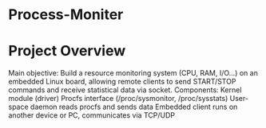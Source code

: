 # Process-Moniter
# Project Overview
Main objective: 
Build a resource monitoring system (CPU, RAM, I/O…) on an embedded Linux board, allowing remote clients to send START/STOP commands and receive statistical data via socket.
Components:
Kernel module (driver)
Procfs interface (/proc/sysmonitor, /proc/sysstats)
User-space daemon reads procfs and sends data
Embedded client runs on another device or PC, communicates via TCP/UDP
